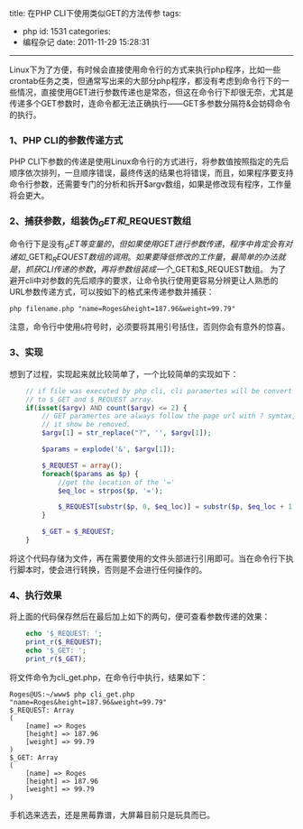 title: 在PHP CLI下使用类似GET的方法传参
tags:
  - php
id: 1531
categories:
  - 编程杂记
date: 2011-11-29 15:28:31
---

Linux下为了方便，有时候会直接使用命令行的方式来执行php程序，比如一些crontab任务之类，但通常写出来的大部分php程序，都没有考虑到命令行下的一些情况，直接使用GET进行参数传递也是常态，但这在命令行下却很无奈，尤其是传递多个GET参数时，连命令都无法正确执行——GET多参数分隔符&会妨碍命令的执行。

### 1、PHP CLI的参数传递方式

PHP CLI下参数的传递是使用Linux命令行的方式进行，将参数值按照指定的先后顺序依次排列，一旦顺序错误，最终传送的结果也将错误，而且，如果程序要支持命令行参数，还需要专门的分析和拆开$argv数组，如果是修改现有程序，工作量将会更大。

### 2、捕获参数，组装伪$_GET和$_REQUEST数组

命令行下是没有$_GET等变量的，但如果使用GET进行参数传递，程序中肯定会有对诸如$_GET和$_REQUEST数组的调用。如果要降低修改的工作量，最简单的办法就是，抓获CLI传递的参数，再将参数组装成一个$_GET和$_REQUEST数组。
为了避开cli中对参数的先后顺序的要求，让命令执行使用更容易分辨更让人熟悉的URL参数传递方式，可以按如下的格式来传递参数并捕获：

```shell
php filename.php "name=Roges&height=187.96&weight=99.79"
```

<!--more-->

注意，命令行中使用`&`符号时，必须要将其用引号括住，否则你会有意外的惊喜。

### 3、实现

想到了过程，实现起来就比较简单了，一个比较简单的实现如下：

```php
    // if file was executed by php cli, cli paramertes will be convert
    // to $_GET and $_REQUEST array.
    if(isset($argv) AND count($argv) <= 2) {
        // GET paramertes are always follow the page url with ? symtax,
        // it show be removed.
        $argv[1] = str_replace("?", '', $argv[1]);

        $params = explode('&', $argv[1]);

        $_REQUEST = array();
        foreach($params as $p) {
            //get the location of the '='
            $eq_loc = strpos($p, '=');

            $_REQUEST[substr($p, 0, $eq_loc)] = substr($p, $eq_loc + 1, strlen($p) - $eq_loc);
        }

        $_GET = $_REQUEST;
    }
```

将这个代码存储为文件，再在需要使用的文件头部进行引用即可。当在命令行下执行脚本时，使会进行转换，否则是不会进行任何操作的。

### 4、执行效果

将上面的代码保存然后在最后加上如下的两句，便可查看参数传递的效果：

```php
    echo '$_REQUEST: ';
    print_r($_REQUEST);
    echo '$_GET: ';
    print_r($_GET);
```

将文件命令为cli_get.php，在命令行中执行，结果如下：

```shell
Roges@US:~/www$ php cli_get.php  "name=Roges&height=187.96&weight=99.79"
$_REQUEST: Array
(
    [name] => Roges
    [height] => 187.96
    [weight] => 99.79
)
$_GET: Array
(
    [name] => Roges
    [height] => 187.96
    [weight] => 99.79
)
```

手机选来选去，还是黑莓靠谱，大屏幕目前只是玩具而已。